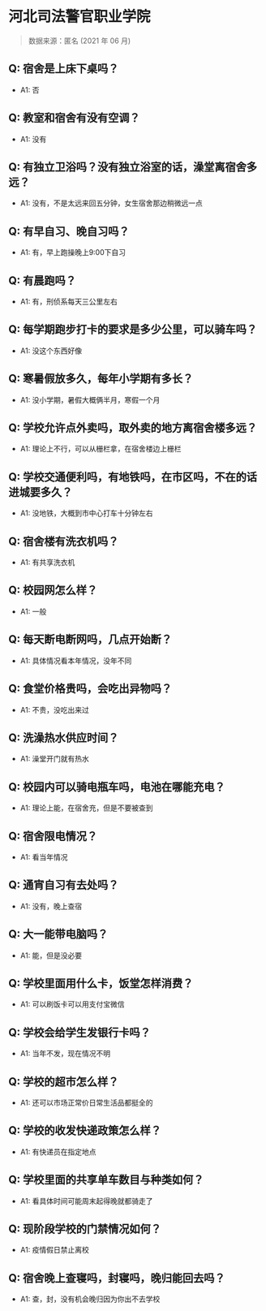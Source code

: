 # 河北司法警官职业学院

> 数据来源：匿名 (2021 年 06 月)

## Q: 宿舍是上床下桌吗？

- A1: 否

## Q: 教室和宿舍有没有空调？

- A1: 没有

## Q: 有独立卫浴吗？没有独立浴室的话，澡堂离宿舍多远？

- A1: 没有，不是太远来回五分钟，女生宿舍那边稍微远一点

## Q: 有早自习、晚自习吗？

- A1: 有，早上跑操晚上9:00下自习

## Q: 有晨跑吗？

- A1: 有，刑侦系每天三公里左右

## Q: 每学期跑步打卡的要求是多少公里，可以骑车吗？

- A1: 没这个东西好像

## Q: 寒暑假放多久，每年小学期有多长？

- A1: 没小学期，暑假大概俩半月，寒假一个月

## Q: 学校允许点外卖吗，取外卖的地方离宿舍楼多远？

- A1: 理论上不行，可以从栅栏拿，在宿舍楼边上栅栏

## Q: 学校交通便利吗，有地铁吗，在市区吗，不在的话进城要多久？

- A1: 没地铁，大概到市中心打车十分钟左右

## Q: 宿舍楼有洗衣机吗？

- A1: 有共享洗衣机

## Q: 校园网怎么样？

- A1: 一般

## Q: 每天断电断网吗，几点开始断？

- A1: 具体情况看本年情况，没年不同

## Q: 食堂价格贵吗，会吃出异物吗？

- A1: 不贵，没吃出来过

## Q: 洗澡热水供应时间？

- A1: 澡堂开门就有热水

## Q: 校园内可以骑电瓶车吗，电池在哪能充电？

- A1: 理论上能，在宿舍充，但是不要被查到

## Q: 宿舍限电情况？

- A1: 看当年情况

## Q: 通宵自习有去处吗？

- A1: 没有，晚上查宿

## Q: 大一能带电脑吗？

- A1: 能，但是没必要

## Q: 学校里面用什么卡，饭堂怎样消费？

- A1: 可以刷饭卡可以用支付宝微信

## Q: 学校会给学生发银行卡吗？

- A1: 当年不发，现在情况不明

## Q: 学校的超市怎么样？

- A1: 还可以市场正常价日常生活品都挺全的

## Q: 学校的收发快递政策怎么样？

- A1: 有快递员在指定地点

## Q: 学校里面的共享单车数目与种类如何？

- A1: 看具体时间可能周末起得晚就都骑走了

## Q: 现阶段学校的门禁情况如何？

- A1: 疫情假日禁止离校

## Q: 宿舍晚上查寝吗，封寝吗，晚归能回去吗？

- A1: 查，封，没有机会晚归因为你出不去学校

